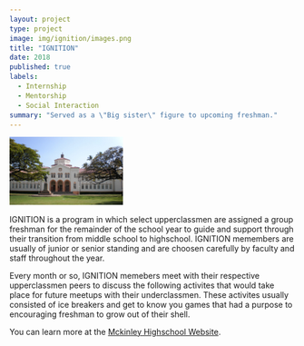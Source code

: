 ```yaml
---
layout: project
type: project
image: img/ignition/images.png
title: "IGNITION"
date: 2018
published: true
labels:
  - Internship
  - Mentorship
  - Social Interaction
summary: "Served as a \"Big sister\" figure to upcoming freshman."
---
```


<div class="text-center p-4">
  <img width="200px" src="../img/ignition/Honolulu-McKinley-HS-statue-admin.jpg" class="img-thumbnail" >
</div>

IGNITION is a program in which select upperclassmen are assigned a group freshman for the remainder of the school year to guide and support through their transition from middle school to highschool. IGNITION memembers are usually of junior or senior standing and are choosen carefully by faculty and staff throughout the year. 

Every month or so, IGNITION memebers meet with their respective upperclassmen peers to discuss the following activites that would take place for future meetups with their underclassmen. These activites usually consisted of ice breakers and get to know you games that had a purpose to encouraging freshman to grow out of their shell.  

You can learn more at the [Mckinley Highschool Website](https://www.mckinley.k12.hi.us/).
